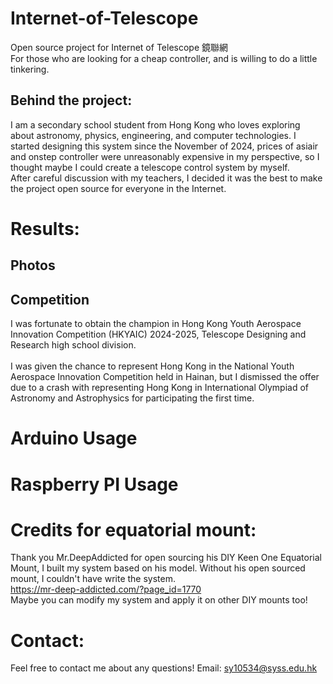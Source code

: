 # Internet-of-Telescope
Open source project for Internet of Telescope 鏡聯網
<br>
For those who are looking for a cheap controller, and is willing to do a little tinkering.


## Behind the project:
I am a secondary school student from Hong Kong who loves exploring about astronomy, physics, engineering, and computer technologies. I started designing this system since the November of 2024, prices of asiair and onstep controller were unreasonably expensive in my perspective, so I thought maybe I could create a telescope control system by myself.
<br>
After careful discussion with my teachers, I decided it was the best to make the project open source for everyone in the Internet.

# Results:
## Photos

## Competition
I was fortunate to obtain the champion in Hong Kong Youth Aerospace Innovation Competition (HKYAIC) 2024-2025, Telescope Designing and Research high school division.
<br><br>
I was given the chance to represent Hong Kong in the National Youth Aerospace Innovation Competition held in Hainan, but I dismissed the offer due to a crash with representing Hong Kong in International Olympiad of Astronomy and Astrophysics for participating the first time.

# Arduino Usage

# Raspberry PI Usage

# Credits for equatorial mount:
Thank you Mr.DeepAddicted for open sourcing his DIY Keen One Equatorial Mount, I built my system based on his model. Without his open sourced mount, I couldn't have write the system.
<br>
https://mr-deep-addicted.com/?page_id=1770
<br>
Maybe you can modify my system and apply it on other DIY mounts too!


# Contact:
Feel free to contact me about any questions!
Email: sy10534@syss.edu.hk